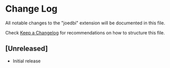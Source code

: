 # Change Log

All notable changes to the "joedbi" extension will be documented in this file.

Check [Keep a Changelog](http://keepachangelog.com/) for recommendations on how to structure this file.

## [Unreleased]

- Initial release
